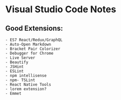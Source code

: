 # Visual Studio Code Notes

## Good Extensions:
	- ES7 React/Redux/GraphQL
	- Auto-Open Markdown
	- Bracket Pair Colorizer
	- Debugger for Chrome
	- Live Server
	- Beautify
	- JSHint
	- ESLint
	- npm intellisense
	- npm- TSLint
	- React Native Tools
	- lorem extension?
	- Emmet
